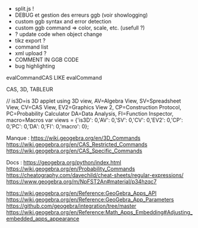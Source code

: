 - split.js !
- DEBUG et gestion des erreurs ggb (voir showlogging)
- custom ggb syntax and error detection
- custom ggb command => color, scale, etc. (usefull ?)
- ? update code when object change
- tikz export ?
- command list
- xml upload ?
- COMMENT IN GGB CODE
- bug highlighting

evalCommandCAS LIKE evalCommand

CAS, 3D, TABLEUR

// is3D=is 3D applet using 3D view, AV=Algebra View, SV=Spreadsheet View, CV=CAS View, EV2=Graphics View 2, CP=Construction Protocol, PC=Probability Calculator DA=Data Analysis, FI=Function Inspector, macro=Macros
var views = {'is3D': 0,'AV': 0,'SV': 0,'CV': 0,'EV2': 0,'CP': 0,'PC': 0,'DA': 0,'FI': 0,'macro': 0};

Manque :
https://wiki.geogebra.org/en/3D_Commands
https://wiki.geogebra.org/en/CAS_Restricted_Commands
https://wiki.geogebra.org/en/CAS_Specific_Commands


Docs : 
https://geogebra.org/python/index.html
https://wiki.geogebra.org/en/Probability_Commands
https://cheatography.com/davechild/cheat-sheets/regular-expressions/
https://www.geogebra.org/m/NpFST2An#material/p34hzqc7

https://wiki.geogebra.org/en/Reference:GeoGebra_Apps_API
https://wiki.geogebra.org/en/Reference:GeoGebra_App_Parameters
https://github.com/geogebra/integration/tree/master
https://wiki.geogebra.org/en/Reference:Math_Apps_Embedding#Adjusting_embedded_apps_appearance